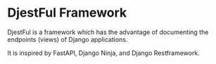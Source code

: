 # DjestFul Framework

DjestFul is a framework which has the advantage of documenting the endpoints (views) of Django applications.

It is inspired by FastAPI, Django Ninja, and Django Restframework.